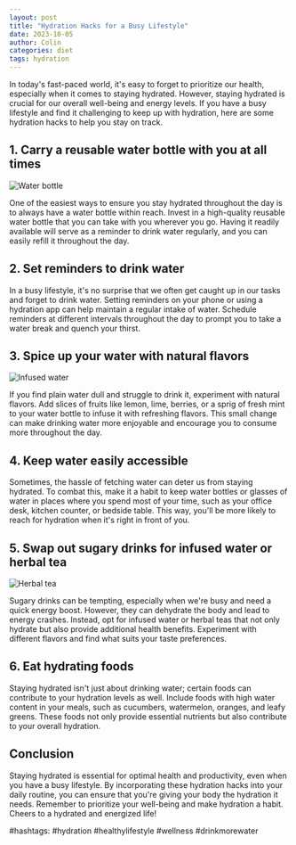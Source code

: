 ```yaml
---
layout: post
title: "Hydration Hacks for a Busy Lifestyle"
date: 2023-10-05
author: Colin
categories: diet
tags: hydration
---
```


In today's fast-paced world, it's easy to forget to prioritize our health, especially when it comes to staying hydrated. However, staying hydrated is crucial for our overall well-being and energy levels. If you have a busy lifestyle and find it challenging to keep up with hydration, here are some hydration hacks to help you stay on track.

## 1. Carry a reusable water bottle with you at all times

![Water bottle](https://source.unsplash.com/1600x900/?water-bottle)

One of the easiest ways to ensure you stay hydrated throughout the day is to always have a water bottle within reach. Invest in a high-quality reusable water bottle that you can take with you wherever you go. Having it readily available will serve as a reminder to drink water regularly, and you can easily refill it throughout the day.

## 2. Set reminders to drink water

In a busy lifestyle, it's no surprise that we often get caught up in our tasks and forget to drink water. Setting reminders on your phone or using a hydration app can help maintain a regular intake of water. Schedule reminders at different intervals throughout the day to prompt you to take a water break and quench your thirst.

## 3. Spice up your water with natural flavors

![Infused water](https://source.unsplash.com/1600x900/?infused-water)

If you find plain water dull and struggle to drink it, experiment with natural flavors. Add slices of fruits like lemon, lime, berries, or a sprig of fresh mint to your water bottle to infuse it with refreshing flavors. This small change can make drinking water more enjoyable and encourage you to consume more throughout the day.

## 4. Keep water easily accessible

Sometimes, the hassle of fetching water can deter us from staying hydrated. To combat this, make it a habit to keep water bottles or glasses of water in places where you spend most of your time, such as your office desk, kitchen counter, or bedside table. This way, you'll be more likely to reach for hydration when it's right in front of you.

## 5. Swap out sugary drinks for infused water or herbal tea

![Herbal tea](https://source.unsplash.com/1600x900/?herbal-tea)

Sugary drinks can be tempting, especially when we're busy and need a quick energy boost. However, they can dehydrate the body and lead to energy crashes. Instead, opt for infused water or herbal teas that not only hydrate but also provide additional health benefits. Experiment with different flavors and find what suits your taste preferences.

## 6. Eat hydrating foods

Staying hydrated isn't just about drinking water; certain foods can contribute to your hydration levels as well. Include foods with high water content in your meals, such as cucumbers, watermelon, oranges, and leafy greens. These foods not only provide essential nutrients but also contribute to your overall hydration.

## Conclusion

Staying hydrated is essential for optimal health and productivity, even when you have a busy lifestyle. By incorporating these hydration hacks into your daily routine, you can ensure that you're giving your body the hydration it needs. Remember to prioritize your well-being and make hydration a habit. Cheers to a hydrated and energized life!

#hashtags: #hydration #healthylifestyle #wellness #drinkmorewater